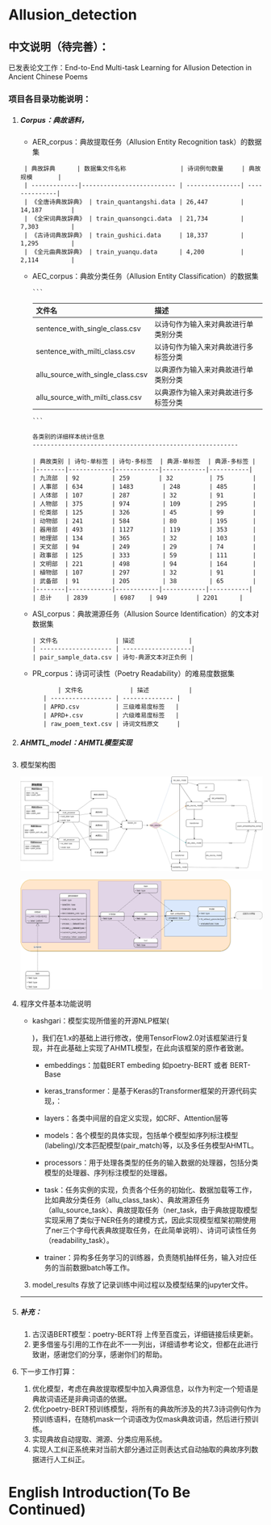 # Allusion_detection
## 中文说明（待完善）：



已发表论文工作：End-to-End Multi-task Learning for Allusion Detection in Ancient Chinese Poems


### 项目各目录功能说明：
1. ##### Corpus：典故语料，
   
   * AER_corpus：典故提取任务（Allusion Entity Recognition task）的数据集
   	```
     | 典故辞典      | 数据集文件名称               | 诗词例句数量     | 典故规模       |
     | -------------|-------------------------- | ---------------| --------------|
     | 《全唐诗典故辞典》 | train_quantangshi.data | 26,447         | 14,187        |
     | 《全宋词典故辞典》 | train_quansongci.data  | 21,734         | 7,303         |  
     | 《古诗词典故辞典》 | train_gushici.data     | 18,337         | 1,295         |
     | 《全元曲典故辞典》 | train_yuanqu.data      | 4,200          | 2,114         |
     ```
    * AEC_corpus：典故分类任务（Allusion Entity Classification）的数据集

          ```
       | 文件名                             | 描述                           |
       | --------------------------------- | -------------------------------|
       | sentence_with_single_class.csv    | 以诗句作为输入来对典故进行单类别分类 |
       | sentence_with_milti_class.csv     | 以诗句作为输入来对典故进行多标签分类 |
       | allu_source_with_single_class.csv | 以典源作为输入来对典故进行单类别分类 |
       | allu_source_with_milti_class.csv  | 以典源作为输入来对典故进行多标签分类 |       
          ```
   	

        ```
       各类别的详细样本统计信息
       ---------------------------------------------------------
       
       | 典故类别 | 诗句-单标签 | 诗句-多标签  | 典源-单标签  | 典源-多标签 |
       |--------|------------|------------|------------|-----------|
       | 九流部  | 92         | 259        | 32 		  | 75	      |
       | 人事部  | 634        | 1483 	     | 248 		  | 485		  |
       | 人体部  | 107        | 287 	     | 32 		  | 91		  |
       | 人物部  | 375        | 974 	     | 109 		  | 295		  |
       | 伦类部  | 125        | 326 	     | 45 		  | 99		  |
       | 动物部  | 241        | 584 	     | 80 	  	  | 195		  |
       | 器用部  | 493        | 1127 	     | 119 		  | 353		  |
       | 地理部  | 134        | 365 	     | 32 		  | 103		  |
       | 天文部  | 94         | 249 	     | 29  		  | 74		  |
       | 政事部  | 125        | 333 	     | 59 		  | 111		  |
       | 文明部  | 221        | 498 	     | 94 		  | 164		  |
       | 植物部  | 107        | 297 	     | 32 		  | 91		  |
       | 武备部  | 91         | 205 		 | 38 		  | 65		  |
       |--------|------------|------------|------------|-----------|
       | 总计    | 2839       | 6987 	  | 949 	   | 2201	   |
        ```
   
   
   
   
   * ASI_corpus：典故溯源任务（Allusion Source Identification）的文本对数据集
     
     ```
     | 文件名                | 描述               |
     | -------------------- | -------------------|
     | pair_sample_data.csv | 诗句-典源文本对正负例 |
     ```

   * PR_corpus：诗词可读性（Poetry Readability）的难易度数据集
     ```
      		| 文件名             | 描述           |
        | ----------------- | -------------- |
        | APRD.csv          | 三级难易度标签   |
        | APRD+.csv         | 六级难易度标签   |
        | raw_poem_text.csv | 诗词文档原文     |
     ```





2. ##### AHMTL_model：AHMTL模型实现
   
1. 模型架构图
   
   ![](https://github.com/lailoo/Allusion_detection/blob/master/model_implement-architecture.png)
   
   ![](https://github.com/lailoo/Allusion_detection/blob/master/model_implement-component.png)
   
2. 程序文件基本功能说明
   
   * kashgari：模型实现所借鉴的开源NLP框架(
   
     [https://github.com/BrikerMan/Kashgari]: Kashgari开源框架项目链接
   
     )，我们在1.x的基础上进行修改，使用TensorFlow2.0对该框架进行复现，并在此基础上实现了AHMTL模型，在此向该框架的原作者致谢。
   
     * embeddings：加载BERT embeding 如poetry-BERT  或者 BERT-Base
   
     * keras_transformer：是基于Keras的Transformer框架的开源代码实现，：
   
       [github.com/kpot/keras-transformer]: 源代码地址
   
     * layers：各类中间层的自定义实现，如CRF、Attention层等
   
     * models：各个模型的具体实现，包括单个模型如序列标注模型(labeling)/文本匹配模型(pair_match)等，以及多任务模型AHMTL。
   
     * processors：用于处理各类型的任务的输入数据的处理器，包括分类模型的处理器、序列标注模型的处理器。
   
     * task：任务实例的实现，负责各个任务的初始化、数据加载等工作，比如典故分类任务（allu_class_task）、典故溯源任务（allu_source_task）、典故提取任务（ner_task，由于典故提取模型实现采用了类似于NER任务的建模方式，因此实现模型框架初期使用了ner三个字母代表典故提取任务，在此简单说明）、诗词可读性任务（readability_task）。
   
     * trainer：异构多任务学习的训练器，负责随机抽样任务，输入对应任务的当前数据batch等工作。
   
   3. model_results
   存放了记录训练中间过程以及模型结果的jupyter文件。
   
   ---
   
3. ##### 补充：

   1. 古汉语BERT模型：poetry-BERT将 上传至百度云，详细链接后续更新。
   2. 更多借鉴与引用的工作在此不一一列出，详细请参考论文，但都在此进行致谢，感谢您们的分享，感谢你们的帮助。

4. 下一步工作打算：

   1. 优化模型，考虑在典故提取模型中加入典源信息，以作为判定一个短语是典故词语还是非典词语的依据。
   2. 优化poetry-BERT预训练模型，将所有的典故所涉及的共7.3诗词例句作为预训练语料，在随机mask一个词语改为仅mask典故词语，然后进行预训练。
   3. 实现典故自动提取、溯源、分类应用系统。
   4. 实现人工纠正系统来对当前大部分通过正则表达式自动抽取的典故序列数据进行人工纠正。

# English Introduction(To Be Continued)


